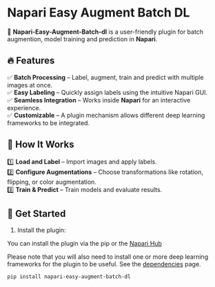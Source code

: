 # Napari Easy Augment Batch DL

🚀 **Napari-Easy-Augment-Batch-dl** is a user-friendly plugin for batch augmention, model training and prediction in **Napari**.  

## 🔥 Features  
✅ **Batch Processing** – Label, augment, train and predict with multiple images at once.  
✅ **Easy Labeling** – Quickly assign labels using the intuitive Napari GUI.  
✅ **Seamless Integration** – Works inside **Napari** for an interactive experience.  
✅ **Customizable** –  A plugin mechanism allows different deep learning frameworks to be integrated.  

## 📖 How It Works  
1️⃣ **Load and Label** – Import images and apply labels.  
2️⃣ **Configure Augmentations** – Choose transformations like rotation, flipping, or color augmentation.  
3️⃣ **Train & Predict** – Train models and evaluate results.  

## 🚀 Get Started  
1. Install the plugin:  

You can install the plugin via the pip or the [Napari Hub](https://www.napari-hub.org/plugins/napari-easy-augment-batch-dl)

Please note that you will also need to install one or more deep learning frameworks for the plugin to be useful.  See the [dependencies](https://true-north-intelligent-algorithms.github.io/napari-easy-augment-batch-dl/augment/) page. 

   ```sh  
   pip install napari-easy-augment-batch-dl
   ```
